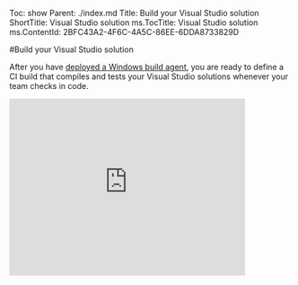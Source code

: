 Toc: show
Parent: ./index.md
Title: Build your Visual Studio solution
ShortTitle: Visual Studio solution
ms.TocTitle: Visual Studio solution
ms.ContentId: 2BFC43A2-4F6C-4A5C-86EE-6DDA8733829D

#Build your Visual Studio solution

After you have [deployed a Windows build agent](/Library/vs/alm/Build/agents/windows.md), you are ready to define a CI build that compiles and tests your Visual Studio solutions whenever your team checks in code.

<iframe width="420" height="315" src="https://www.youtube.com/embed/Jx8s7KAATH4" frameborder="0" allowfullscreen="true" caps_internal_Id="82c00562-6212-43f3-9eca-1bbf6c7df654" />

##Create the definition

1.  Create the build definition.
    
    ![Build tab](../_shared/_img/web-portal-build-tab.png)
    
    ![New Visual Studio build](_img/new-visual-studio-build-from-definition-templates.png)
2.  Select the continuous integration (CI) trigger and specify the code you want to build
    
    ![CI trigger](../_shared/_img/build-trigger-ci-master-batch.png)
3.  Save the definition.
    
    ![Save button](../_shared/_img/build-definition-save-button.png)
    
    ![Save the build](../_shared/_img/BldSave.png)
4.  Queue your new definition to make sure it works.
    
    ![Queue the build](../_shared/_img/queue-build-dialog-box-with-hosted.png)
    
    ![Completed build](_img/visual-studio-build-completed.png)

[!INCLUDE [temp](../_shared/definition-draft.md)]

[!INCLUDE [temp](../_shared/definition-replicate.md)]

##Q&A


####How do I customize my build?

[Run a PowerShell script](/Library/vs/alm/Build/scripts/index.md)

####How do I combine check-ins to run fewer builds?

On the Triggers tab, select Batch changes.
When you select this option, the build system runs only one build per branch at a time.
Any pushes or check-ins that occur while a build is running are combined and built together when the current build is completed.

####How do I automatically purge old builds?

If you are using Visual Studio Online, you can specify retention rules.
This feature is not yet available for on-premises Team Foundation servers.

![Retention rules](/library/vs/alm/build/_shared/_img/BldRetRuleExample.png)

####How do I build multiple configurations for multiple platforms? Can I build them in parallel?

Select MultiConfiguration to build multiple configurations for multiple platforms.
Select Parallel if you want to distribute the jobs (one for each combination of values) to multiple agents in parallel if they are available.

![MultiConfiguration](_img/BldOptionMultiConfig.png)

Make sure to declare and assign values to the variables.
To specify multiple values, separate them with commas.

![config and platform build variables](_img/BldVSBuildVarsPlatformConfig.png)

Pass the variables to to the Visual Studio build step so that it passes them as arguments to MSBuild.

![Visual Studio build platform and configuration paramaters](_img/BldVSBuildStepPlatformConfig.png)

[!INCLUDE [temp](/library/vs/alm/build/_shared/qa-variable-secret.md)]



